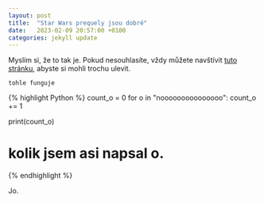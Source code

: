 ```yaml
---
layout: post
title:  "Star Wars prequely jsou dobré"
date:   2023-02-09 20:57:00 +0100
categories: jekyll update
---
```


Myslím si, že to tak je. Pokud nesouhlasíte, vždy můžete navštívit [tuto stránku][no], abyste si mohli trochu ulevit.

`tohle funguje`

{% highlight Python %}
count_o = 0
for o in "nooooooooooooooo":
  count_o += 1

print(count_o)
# kolik jsem asi napsal o.
{% endhighlight %}

Jo.

[no]: http://www.nooo.me/

